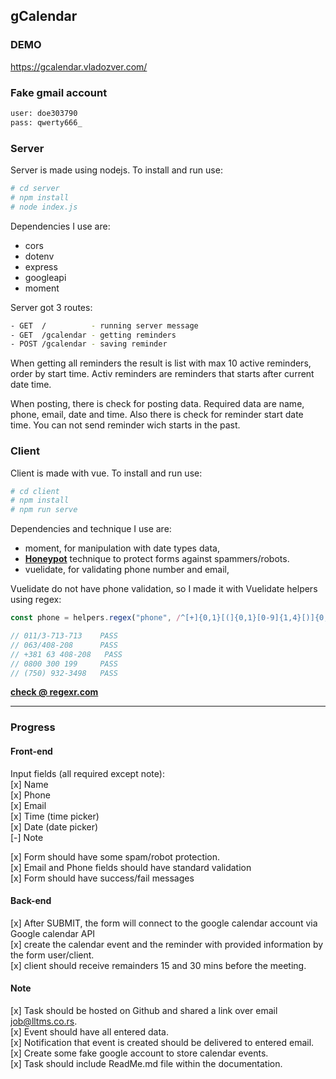 ## gCalendar

### DEMO
https://gcalendar.vladozver.com/

### Fake gmail account
```bash
user: doe303790
pass: qwerty666_
```

### Server

Server is made using nodejs. To install and run use:

```bash
# cd server
# npm install
# node index.js
```
Dependencies I use are:
		
- cors
- dotenv
- express
- googleapi
- moment

Server got 3 routes:
```bash
- GET  /          - running server message
- GET  /gcalendar - getting reminders
- POST /gcalendar - saving reminder
```

When getting all reminders the result is list with max 10 active reminders, order by start time. Activ reminders are reminders that starts after current date time.

When posting, there is check for posting data. Required data are name, phone, email, date and time. Also there is check for reminder start date time. You can not send reminder wich starts in the past.

### Client

Client is made with vue. To install and run use:

```bash
# cd client
# npm install
# npm run serve
```

Dependencies and technique I use are:
		
- moment, for manipulation with date types data,
- **[Honeypot](https://en.wikipedia.org/wiki/Honeypot_(computing))** technique to protect forms against spammers/robots.
- vuelidate, for validating phone number and email,

Vuelidate do not have phone validation, so I made it with Vuelidate helpers using regex:
```js
const phone = helpers.regex("phone", /^[+]{0,1}[(]{0,1}[0-9]{1,4}[)]{0,1}[/\s\-0-9]{6,15}$/);

// 011/3-713-713    PASS
// 063/408-208      PASS
// +381 63 408-208   PASS
// 0800 300 199     PASS
// (750) 932-3498   PASS
```
**[check @ regexr.com](https://regexr.com/5ce81)**


---

### Progress

#### Front-end
Input fields (all required except note):<br/>
[x] Name<br/>
[x] Phone<br/>
[x] Email<br/>
[x] Time (time picker)<br/>
[x] Date (date picker)<br/>
[-] Note<br/>
    
[x] Form should have some spam/robot protection.<br/>
[x] Email and Phone fields should have standard validation<br/>
[x] Form should have success/fail messages<br/>

#### Back-end
[x] After SUBMIT, the form will connect to the google calendar account via Google calendar API<br/>
[x] create the calendar event and the reminder with provided information by the form user/client.<br/>
[x] client should receive remainders 15 and 30 mins before the meeting.

#### Note 
[x] Task should be hosted on Github and shared a link over email  job@lltms.co.rs.<br/>
[x] Event should have all entered data.<br/>
[x] Notification that event is created should be delivered to entered email.<br/>
[x] Create some fake google account to store calendar events.<br/>
[x] Task should include ReadMe.md file within the documentation.<br/>
